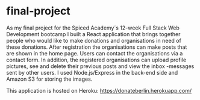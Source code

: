 # final-project

As my final project for the Spiced Academy´s 12-week Full Stack Web Development bootcamp I built a React application that brings together people who would like to make donations and organisations in need of these donations. After registration the organisations can make posts that are shown in the home page. Users can contact the organisations via a contact form. In addition, the registered organisations can upload profile pictures, see and delete their previous posts and view the inbox -messages sent by other users. I used Node.js/Express in the back-end side and Amazon S3 for storing the images.

This application is hosted on Heroku: https://donateberlin.herokuapp.com/
